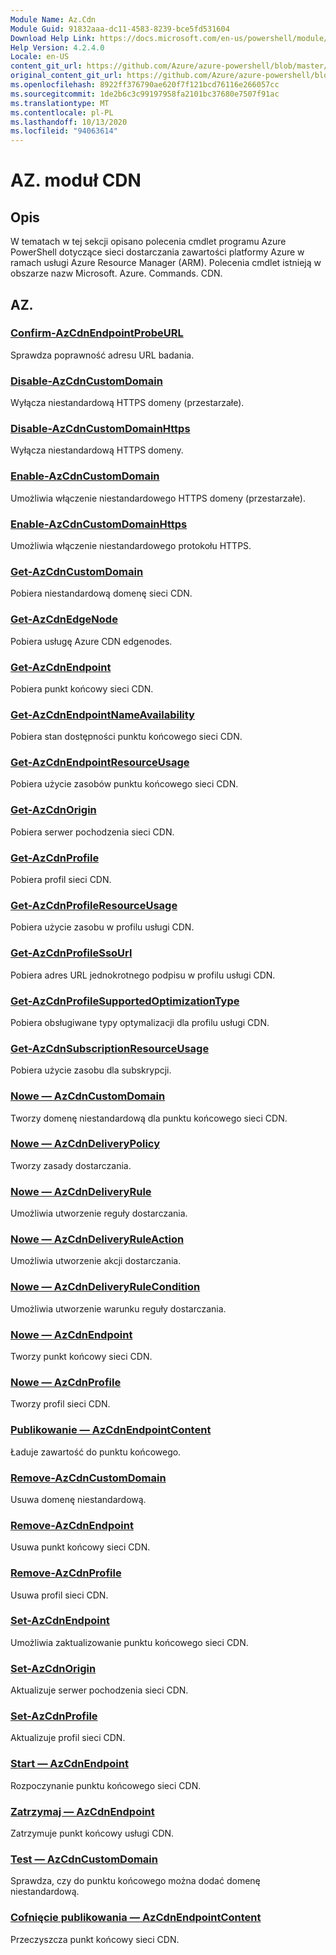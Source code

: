 ```yaml
---
Module Name: Az.Cdn
Module Guid: 91832aaa-dc11-4583-8239-bce5fd531604
Download Help Link: https://docs.microsoft.com/en-us/powershell/module/az.cdn
Help Version: 4.2.4.0
Locale: en-US
content_git_url: https://github.com/Azure/azure-powershell/blob/master/src/Cdn/Cdn/help/Az.Cdn.md
original_content_git_url: https://github.com/Azure/azure-powershell/blob/master/src/Cdn/Cdn/help/Az.Cdn.md
ms.openlocfilehash: 8922ff376790ae620f7f121bcd76116e266057cc
ms.sourcegitcommit: 1de2b6c3c99197958fa2101bc37680e7507f91ac
ms.translationtype: MT
ms.contentlocale: pl-PL
ms.lasthandoff: 10/13/2020
ms.locfileid: "94063614"
---
```

# AZ. moduł CDN
## Opis
W tematach w tej sekcji opisano polecenia cmdlet programu Azure PowerShell dotyczące sieci dostarczania zawartości platformy Azure w ramach usługi Azure Resource Manager (ARM). Polecenia cmdlet istnieją w obszarze nazw Microsoft. Azure. Commands. CDN.

## AZ.
### [Confirm-AzCdnEndpointProbeURL](Confirm-AzCdnEndpointProbeURL.md)
Sprawdza poprawność adresu URL badania.

### [Disable-AzCdnCustomDomain](Disable-AzCdnCustomDomain.md)
Wyłącza niestandardową HTTPS domeny (przestarzałe).

### [Disable-AzCdnCustomDomainHttps](Disable-AzCdnCustomDomainHttps.md)
Wyłącza niestandardową HTTPS domeny.

### [Enable-AzCdnCustomDomain](Enable-AzCdnCustomDomain.md)
Umożliwia włączenie niestandardowego HTTPS domeny (przestarzałe).

### [Enable-AzCdnCustomDomainHttps](Enable-AzCdnCustomDomainHttps.md)
Umożliwia włączenie niestandardowego protokołu HTTPS.

### [Get-AzCdnCustomDomain](Get-AzCdnCustomDomain.md)
Pobiera niestandardową domenę sieci CDN.

### [Get-AzCdnEdgeNode](Get-AzCdnEdgeNode.md)
Pobiera usługę Azure CDN edgenodes.

### [Get-AzCdnEndpoint](Get-AzCdnEndpoint.md)
Pobiera punkt końcowy sieci CDN.

### [Get-AzCdnEndpointNameAvailability](Get-AzCdnEndpointNameAvailability.md)
Pobiera stan dostępności punktu końcowego sieci CDN.

### [Get-AzCdnEndpointResourceUsage](Get-AzCdnEndpointResourceUsage.md)
Pobiera użycie zasobów punktu końcowego sieci CDN.

### [Get-AzCdnOrigin](Get-AzCdnOrigin.md)
Pobiera serwer pochodzenia sieci CDN.

### [Get-AzCdnProfile](Get-AzCdnProfile.md)
Pobiera profil sieci CDN.

### [Get-AzCdnProfileResourceUsage](Get-AzCdnProfileResourceUsage.md)
Pobiera użycie zasobu w profilu usługi CDN.

### [Get-AzCdnProfileSsoUrl](Get-AzCdnProfileSsoUrl.md)
Pobiera adres URL jednokrotnego podpisu w profilu usługi CDN.

### [Get-AzCdnProfileSupportedOptimizationType](Get-AzCdnProfileSupportedOptimizationType.md)
Pobiera obsługiwane typy optymalizacji dla profilu usługi CDN.

### [Get-AzCdnSubscriptionResourceUsage](Get-AzCdnSubscriptionResourceUsage.md)
Pobiera użycie zasobu dla subskrypcji.

### [Nowe — AzCdnCustomDomain](New-AzCdnCustomDomain.md)
Tworzy domenę niestandardową dla punktu końcowego sieci CDN.

### [Nowe — AzCdnDeliveryPolicy](New-AzCdnDeliveryPolicy.md)
Tworzy zasady dostarczania.

### [Nowe — AzCdnDeliveryRule](New-AzCdnDeliveryRule.md)
Umożliwia utworzenie reguły dostarczania.

### [Nowe — AzCdnDeliveryRuleAction](New-AzCdnDeliveryRuleAction.md)
Umożliwia utworzenie akcji dostarczania.

### [Nowe — AzCdnDeliveryRuleCondition](New-AzCdnDeliveryRuleCondition.md)
Umożliwia utworzenie warunku reguły dostarczania.

### [Nowe — AzCdnEndpoint](New-AzCdnEndpoint.md)
Tworzy punkt końcowy sieci CDN.

### [Nowe — AzCdnProfile](New-AzCdnProfile.md)
Tworzy profil sieci CDN.

### [Publikowanie — AzCdnEndpointContent](Publish-AzCdnEndpointContent.md)
Ładuje zawartość do punktu końcowego.

### [Remove-AzCdnCustomDomain](Remove-AzCdnCustomDomain.md)
Usuwa domenę niestandardową.

### [Remove-AzCdnEndpoint](Remove-AzCdnEndpoint.md)
Usuwa punkt końcowy sieci CDN.

### [Remove-AzCdnProfile](Remove-AzCdnProfile.md)
Usuwa profil sieci CDN.

### [Set-AzCdnEndpoint](Set-AzCdnEndpoint.md)
Umożliwia zaktualizowanie punktu końcowego sieci CDN.

### [Set-AzCdnOrigin](Set-AzCdnOrigin.md)
Aktualizuje serwer pochodzenia sieci CDN.

### [Set-AzCdnProfile](Set-AzCdnProfile.md)
Aktualizuje profil sieci CDN.

### [Start — AzCdnEndpoint](Start-AzCdnEndpoint.md)
Rozpoczynanie punktu końcowego sieci CDN.

### [Zatrzymaj — AzCdnEndpoint](Stop-AzCdnEndpoint.md)
Zatrzymuje punkt końcowy usługi CDN.

### [Test — AzCdnCustomDomain](Test-AzCdnCustomDomain.md)
Sprawdza, czy do punktu końcowego można dodać domenę niestandardową.

### [Cofnięcie publikowania — AzCdnEndpointContent](Unpublish-AzCdnEndpointContent.md)
Przeczyszcza punkt końcowy sieci CDN.

